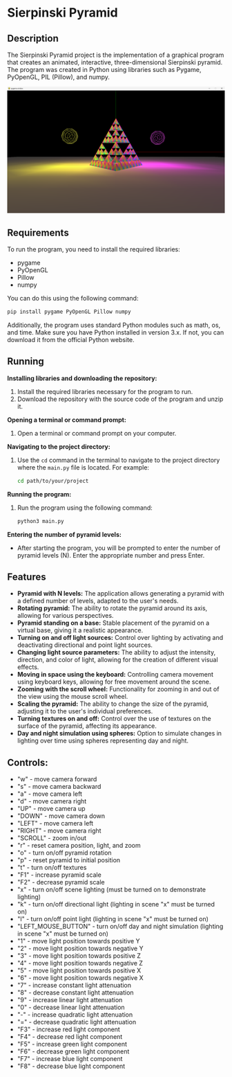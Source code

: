 # Sierpinski Pyramid

## Description
The Sierpinski Pyramid project is the implementation of a graphical program that creates an animated, interactive, three-dimensional Sierpinski pyramid. The program was created in Python using libraries such as Pygame, PyOpenGL, PIL (Pillow), and numpy.

<img width="1280" alt="image" src="Read-image\image-program.png">

## Requirements
To run the program, you need to install the required libraries:
- pygame
- PyOpenGL
- Pillow
- numpy

You can do this using the following command:
```bash
pip install pygame PyOpenGL Pillow numpy
```
Additionally, the program uses standard Python modules such as math, os, and time.
Make sure you have Python installed in version 3.x. If not, you can download it from the official Python website.

## Running
**Installing libraries and downloading the repository:**
1. Install the required libraries necessary for the program to run.
2. Download the repository with the source code of the program and unzip it.

**Opening a terminal or command prompt:**
1. Open a terminal or command prompt on your computer.

**Navigating to the project directory:**
1. Use the `cd` command in the terminal to navigate to the project directory where the `main.py` file is located. For example:
   ```bash
   cd path/to/your/project
   ```

**Running the program:**
1. Run the program using the following command:
   ```bash
   python3 main.py 
   ```

**Entering the number of pyramid levels:**
- After starting the program, you will be prompted to enter the number of pyramid levels (N). Enter the appropriate number and press Enter.

## Features
- **Pyramid with N levels:** The application allows generating a pyramid with a defined number of levels, adapted to the user's needs.
- **Rotating pyramid:** The ability to rotate the pyramid around its axis, allowing for various perspectives.
- **Pyramid standing on a base:** Stable placement of the pyramid on a virtual base, giving it a realistic appearance.
- **Turning on and off light sources:** Control over lighting by activating and deactivating directional and point light sources.
- **Changing light source parameters:** The ability to adjust the intensity, direction, and color of light, allowing for the creation of different visual effects.
- **Moving in space using the keyboard:** Controlling camera movement using keyboard keys, allowing for free movement around the scene.
- **Zooming with the scroll wheel:** Functionality for zooming in and out of the view using the mouse scroll wheel.
- **Scaling the pyramid:** The ability to change the size of the pyramid, adjusting it to the user's individual preferences.
- **Turning textures on and off:** Control over the use of textures on the surface of the pyramid, affecting its appearance.
- **Day and night simulation using spheres:** Option to simulate changes in lighting over time using spheres representing day and night.

## Controls:
- "w" - move camera forward
- "s" - move camera backward
- "a" - move camera left
- "d" - move camera right
- "UP" - move camera up
- "DOWN" - move camera down
- "LEFT" - move camera left
- "RIGHT" - move camera right
- "SCROLL" - zoom in/out
- "r" - reset camera position, light, and zoom
- "o" - turn on/off pyramid rotation
- "p" - reset pyramid to initial position
- "t" - turn on/off textures
- "F1" - increase pyramid scale
- "F2" - decrease pyramid scale
- "x" - turn on/off scene lighting (must be turned on to demonstrate lighting)
- "k" - turn on/off directional light (lighting in scene "x" must be turned on)
- "l" - turn on/off point light (lighting in scene "x" must be turned on)
- "LEFT_MOUSE_BUTTON" - turn on/off day and night simulation (lighting in scene "x" must be turned on)
- "1" - move light position towards positive Y
- "2" - move light position towards negative Y
- "3" - move light position towards positive Z
- "4" - move light position towards negative Z
- "5" - move light position towards positive X
- "6" - move light position towards negative X
- "7" - increase constant light attenuation
- "8" - decrease constant light attenuation
- "9" - increase linear light attenuation
- "0" - decrease linear light attenuation
- "-" - increase quadratic light attenuation
- "=" - decrease quadratic light attenuation
- "F3" - increase red light component
- "F4" - decrease red light component
- "F5" - increase green light component
- "F6" - decrease green light component
- "F7" - increase blue light component
- "F8" - decrease blue light component

